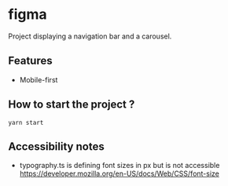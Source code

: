 # figma

Project displaying a navigation bar and a carousel.

## Features
- Mobile-first

## How to start the project ?
`yarn start`

## Accessibility notes
- typography.ts is defining font sizes in px but is not accessible 
https://developer.mozilla.org/en-US/docs/Web/CSS/font-size

